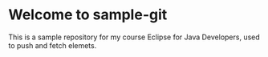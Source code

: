 # Welcome to sample-git

This is a sample repository for my course Eclipse for Java Developers, used to push and fetch elemets.
